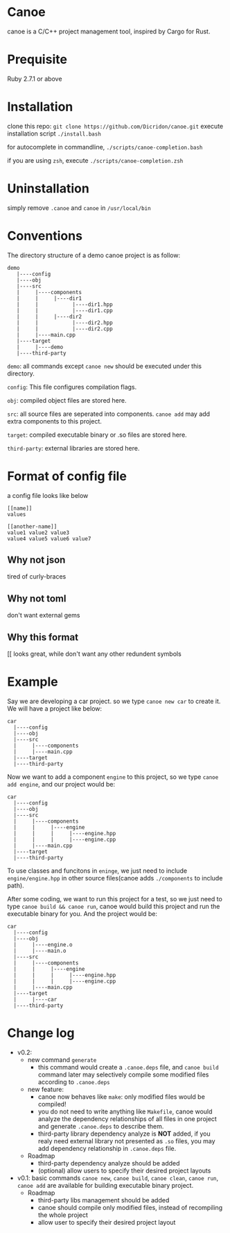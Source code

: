 # Canoe
canoe is a C/C++ project management tool, inspired by Cargo for Rust.

# Prequisite
Ruby 2.7.1 or above

# Installation
clone this repo:
`git clone https://github.com/Dicridon/canoe.git`
execute installation script
`./install.bash`

for autocomplete in commandline, 
`./scripts/canoe-completion.bash`
 
if you are using `zsh`, execute
`./scripts/canoe-completion.zsh`

# Uninstallation
simply remove `.canoe` and `canoe` in `/usr/local/bin`

# Conventions
The directory structure of a demo canoe project is as follow:
```
demo
   |----config
   |----obj
   |----src
   |     |----components
   |     |     |----dir1
   |     |           |----dir1.hpp
   |     |           |----dir1.cpp
   |     |     |----dir2
   |     |           |----dir2.hpp
   |     |           |----dir2.cpp
   |     |----main.cpp
   |----target
   |     |----demo
   |----third-party
```
`demo`: all commands except `canoe new` should be executed under this directory.

`config`: This file configures compilation flags.

`obj`: compiled object files are stored here.

`src`: all source files are seperated into components. `canoe add` may add extra components to this project.

`target`: compiled executable binary or .so files are stored here.

`third-party`: external libraries are stored here.

# Format of config file
a config file looks like below
```
[[name]]
values

[[another-name]]
value1 value2 value3
value4 value5 value6 value7
```

## Why not json
tired of curly-braces

## Why not toml
don't want external gems

## Why this format
[[ looks great, while don't want any other redundent symbols

# Example
Say we are developing a car project. so we type `canoe new car` to create it. We will have a project like below:
```
car
  |----config
  |----obj
  |----src
  |     |----components
  |     |----main.cpp
  |----target
  |----third-party
```
Now we want to add a component `engine` to this project, so we type `canoe add engine`, and our project would be:
```
car
  |----config
  |----obj
  |----src
  |     |----components
  |     |     |----engine
  |     |     |     |----engine.hpp
  |     |     |     |----engine.cpp
  |     |----main.cpp
  |----target
  |----third-party
```

To use classes and funcitons in `eninge`, we just need to include `engine/engine.hpp` in other source files(canoe adds `./components` to include path).

After some coding, we want to run this project for a test, so we just need to type `canoe build && canoe run`, canoe would build this project and run the executable binary for you. And the project would be:
```
car
  |----config
  |----obj
  |     |----engine.o
  |     |----main.o
  |----src
  |     |----components
  |     |     |----engine
  |     |     |     |----engine.hpp
  |     |     |     |----engine.cpp
  |     |----main.cpp
  |----target
  |     |----car
  |----third-party
```



# Change log
- v0.2: 
    - new command `generate`
      - this command would create a `.canoe.deps` file, and `canoe build` command later may selectively compile some modified files according to `.canoe.deps`
    - new feature: 
        - canoe now behaves like `make`: only modified files would be compiled!
        - you do not need to write anything like `Makefile`, canoe would analyze the dependency relationships of all files in one project and generate `.canoe.deps` to describe them.
        - third-party library dependency analyze is **NOT** added, if you realy need external library not presented as `.so` files, you may add dependency relationship in `.canoe.deps` file.
    - Roadmap
      - third-party dependency analyze should be added
      - (optional) allow users to specify their desired project layouts
- v0.1: basic commands `canoe new`, `canoe build`, `canoe clean`, `canoe run`, `canoe add` are available for building executable binary project. 
    - Roadmap
        - third-party libs management should be added
        - canoe should compile only modified files, instead of recompiling the whole project
        - allow user to specify their desired project layout
